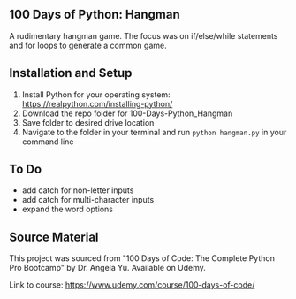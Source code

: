 ## 100 Days of Python: Hangman
A rudimentary hangman game. The focus was on if/else/while statements and for loops to generate a common game.

## Installation and Setup
1. Install Python for your operating system: https://realpython.com/installing-python/
2. Download the repo folder for 100-Days-Python_Hangman
3. Save folder to desired drive location
4. Navigate to the folder in your terminal and run `python hangman.py` in your command line

## To Do
- add catch for non-letter inputs
- add catch for multi-character inputs
- expand the word options

## Source Material
This project was sourced from "100 Days of Code: The Complete Python Pro Bootcamp" by Dr. Angela Yu. Available on Udemy. 

Link to course: https://www.udemy.com/course/100-days-of-code/